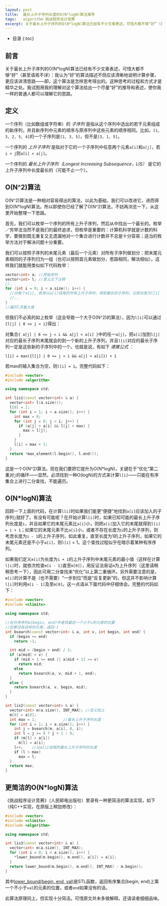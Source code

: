 ```yaml
---
layout: post
title:  最长上升子序列长度的O(N*logN)算法推导
tags:   algorithm 挑战程序设计竞赛
excerpt: 关于最长上升子序列的O(N*logN)算法已经有不少文章表述，可惜大都不够“好”（甚至语焉不详）：我认为“好”的算法描述不但应该清晰地说明计算步骤，更应该讲清思路——即，这个算法是怎样思考得出的。这种思考的过程和方式才是精华之处。我试图用我的理解对这个算法给出一个尽量“好”的推导和表述，使你我一样的普通人都可以理解它的思路。
---
```

* 目录
{:toc}

## 前言
关于最长上升子序列的O(N*logN)算法已经有不少文章表述，可惜大都不够“好”（甚至语焉不详）：我认为“好”的算法描述不但应该清晰地说明计算步骤，更应该讲清思路——即，这个算法是怎样思考得出的。这种思考的过程和方式才是精华之处。我试图用我的理解对这个算法给出一个尽量“好”的推导和表述，使你我一样的普通人都可以理解它的思路。

## 定义
一个序列（比如数组或字符串）的 _子序列_ 是指从这个序列中选出的若干元素组成的新序列，并且新序列中元素的顺序与原序列中这些元素的顺序相同。比如，`[1, 3, 2, 5, 4]`的一个子序列是`[1, 3, 5]`，但不是`[3, 1, 5]`。

一个序列的 _上升子序列_ 是指对于它的一个子序列中任意两个元素`a[i]`和`a[j]`，若`i < j`则`a[i] < a[j]`。

一个序列的 _最长上升子序列（Longest Increasing Subsequence，LIS）_ 是它的上升子序列中长度最长的（可能不止一个）。

## O(N^2)算法
O(N^2)算法是一种相对容易得出的算法，以此为基础，我们可以改进它，进而得到O(N*logN)算法。所以即使你已经了解了O(N^2)算法，不妨再浏览一下，从这里开始整理一下思路。

首先，我们可以枚举一个序列的所有上升子序列，然后从中找出一个最长的。枚举／穷举法当然不是我们的最终追求，但枚举是重要的：计算机科学就是计数的科学，要做到既无重复又无遗漏地对一个集合进行计数并不总是十分容易；适当的枚举方法对于解决问题十分重要。

我们可以按照子序列的末尾元素（最后一个元素）对所有子序列做划分：把末尾元素相同的子序列归为一组（也可以按照首元素做划分，思路相同，解法相似）。这样我们就能用类似如下代码枚举：

```cpp
vector<int> a; //原始序列
vector<int> l; //意义见下注释
//...
for (int i = 0; i < a.size(); i++) {
  //对每个a[i], 枚举以a[i]结尾的所有上升子序列，得到最长的子序列，记其长度为l[i]
  //...
}
//遍历l求最大值
```

但我们不必真的如上枚举（这会导致一个大于O(N^2)的算法），因为`l[i]`可以通过`{l[j] | 0 <= j < i}`得出：

对集合`{ a[j] | 0 <= j < i && a[j] < a[i] }`中的任一`a[j]`，把`a[i]`加到`l[j]`对应的最长子序列末尾就会的到一个新的上升子序列，并且`l[i]`对应的最长子序列一定是这些新的子序列中的一个。也就是说，有如下 _递推公式_ ：

`l[i] = max({l[j] | 0 <= j < i && a[j] < a[i]}) + 1`

若max的输入集合为空，则`l[i] = 1`。完整代码如下：

```cpp
#include <vector>
#include <algorithm>

using namespace std;

int lis1(const vector<int> & a) {
  vector<int> l(a.size());
  l[0] = 1;
  for (int i = 1; i < a.size(); i++) {
    int max = 0;
    for (int j = 0; j < i; j++) {
      if (a[j] < a[i] && l[j] > max) {
        max = l[j];
      }
    }
    l[i] = max + 1;
  }
  return *max_element(l.begin(), l.end());
}
```

这是一个O(N^2)算法。现在我们要把它提升为O(N*logN)，关键在于“优化”第二重对`j`的循环——显然，必须找到一种O(logN)的方式来计算`l[i]`——只能在有序集合上进行二分查找，不能遍历。

## O(N*logN)算法
回顾一下上面的代码，在计算`l[i]`时如果我们能更“便捷”地找到`a[i]`应该加入的子序列`j`就好了。有没有可能呢？在开始计算`l[i]`时，如果已知可能的最长上升子序列长度是`i`，并且如果它的末尾元素比`a[i]`小，则把`a[i]`加入它的末尾就得到`l[i] = i + 1`；如果它的末尾元素不比`a[i]`小，或者不存在长度为`i`的上升子序列，则考虑长度为`i - 1`的上升子序列，如此重复，直至长度为1的上升子序列，如果它的末尾元素还是不小于`a[i]`，则`l[i]` = 1。这个查找过程似乎在暗示着某种有序序列。

如果我们定义`m[i]`为长度为`i + 1`的上升子序列中末尾元素的最小值（这样在计算`l[i]`时，就依次检查`m[i - 1]`直至`m[0]`），用反证法易证`m`为上升序列（这里请稍稍思考一下），因此可用二分查找来“优化”以上第二重循环。另外需要注意的是，`m[i]`的计算不是（也不需要）“一步到位”而是“反复更新”的，但这并不影响计算`l[i]`时利用`m[i - 1]`及至`m[0]`。这一点请从下面代码中仔细体会。完整的代码如下：

```cpp
#include <vector>
#include <climits>

using namespace std;

//在升序序列a[begin, end)中查找最后一个小于v的元素的位置
//如果没有这样的元素，返回-1
int bsearch(const vector<int> & a, int v, int begin, int end) {
  if (begin >= end)
    return -1;

  int mid = (begin + end) / 2;
  if (a[mid] < v) {
    if (mid + 1 >= end || a[mid + 1] >= v)
      return mid;
    else
      return bsearch(a, v, mid + 1, end);
  }
  else {
    return bsearch(a, v, begin, mid);
  }
}

int lis2(const vector<int> & a) {
  vector<int> m(a.size(), INT_MAX); //定义如上
  m[0] = a[0];
  int max = 1;            //最长上升子序列长度
  for (int i = 1; i < a.size(); i++) {
    int j = bsearch(m, a[i], 0, i);
    int l = j >= 0 ? j + 1 : 0;
    if (m[l] > a[i])
      m[l] = a[i];
    l++;    //以a[i]结尾的最长上升子序列的长度
    if (l > max)
      max = l;
  }
  return max;
}
```

## 更简洁的O(N*logN)算法
《挑战程序设计竞赛》（人民邮电出版社）里录有一种更简洁的算法实现，如下（纯C++实现，在原版上稍加修改）：

```cpp
#include <vector>
#include <climits>
#include <algorithm>

using namespace std;

int lis3(const vector<int> & a) {
  vector<int> m(a.size(), INT_MAX);
  for (int i = 0; i < a.size(); i++) {
    *lower_bound(m.begin(), m.end(), a[i]) = a[i];
  }
  return lower_bound(m.begin(), m.end(), INT_MAX) - m.begin();
}
```

其中[lower_bound(begin, end, val)](http://www.cplusplus.com/reference/algorithm/lower_bound/)是STL函数，返回有序集合[begin, end)上第一个不小于`val`的元素的位置，或者`end`如果没有的话。

此算法原理同上，但实现十分简洁。可惜原文并未多做解释。还请读者细细品味。
